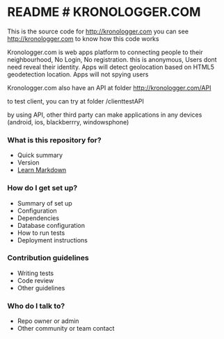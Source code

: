 # README # KRONOLOGGER.COM

This is the source code for http://kronologger.com
you can see http://kronologger.com to know
how this code works

Kronologger.com is web apps platform to connecting
people to their neighbourhood,
No Login, No registration.
this is anonymous, Users dont need reveal their identity.
Apps will detect geolocation based on HTML5 geodetection
location. Apps will not spying users

Kronologger.com also have an API at folder
http://kronologger.com/API

to test client, you can try at
folder /clienttestAPI

by using API, other third party can make applications
in any devices (android, ios, blackberrry, windowsphone)

### What is this repository for? ###

* Quick summary
* Version
* [Learn Markdown](https://bitbucket.org/tutorials/markdowndemo)

### How do I get set up? ###

* Summary of set up
* Configuration
* Dependencies
* Database configuration
* How to run tests
* Deployment instructions

### Contribution guidelines ###

* Writing tests
* Code review
* Other guidelines

### Who do I talk to? ###

* Repo owner or admin
* Other community or team contact